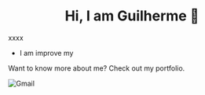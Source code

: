 <h1 align="center">Hi, I am Guilherme  👋</h1>

xxxx

* I am improve my

Want to know more about me? Check out my portfolio.


![Gmail]({https://img.shields.io/badge/Gmail-D14836?style=for-the-badge&logo=gmail&logoColor=white})
